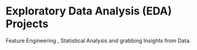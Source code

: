 # Exploratory Data Analysis (EDA) Projects
Feature Engineering , Statistical Analysis and grabbing Insights from Data.
